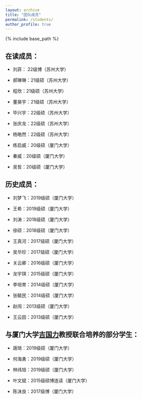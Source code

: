 ```yaml
---
layout: archive
title: "团队成员"
permalink: /students/
author_profile: true
---
```


{% include base_path %}

<!-- {% if author.googlescholar %}
  You can also find my articles on <u><a href="{{author.googlescholar}}">my Google Scholar profile</a>.</u>
{% endif %}

{% include base_path %}

{% for post in site.publications reversed %}
  {% include archive-single.html %}
{% endfor %} -->

## **在读成员：**

- 刘菲： 22级博（苏州大学）
- 郝琳琳：21级硕（苏州大学）

- 程欣：21级硕（苏州大学）

- 董昊宇：21级硕（苏州大学）

- 毕兴宇：22级硕（苏州大学）

- 张庆龙：22级硕（苏州大学）

- 杨皓然：22级硕（苏州大学）

- 练启威：20级硕（厦门大学）

- 秦威：20级硕（厦门大学）

- 吴哲：20级硕（厦门大学）


## **历史成员：**

- 刘梦飞：2019级硕（厦门大学）

- 王希：2019级硕（厦门大学）

- 刘涛：2018级硕（厦门大学）

- 徐硕：2018级硕（厦门大学）

- 王真河：2017级硕（厦门大学）

- 吴华珍：2017级硕（厦门大学）

- 关云卿：2016级硕（厦门大学）

- 龙宇琪：2015级硕（厦门大学）

- 李培育：2014级硕（厦门大学）

- 张毓民：2014级硕（厦门大学）

- 赵闯：2013级硕（厦门大学）

- 王云田：2013级硕（厦门大学）


## **与厦门大学[吉国力](https://nidshm.xmu.edu.cn/info/1144/1129.htm)教授联合培养的部分学生：**

- 唐琦：2019级硕（厦门大学）

- 何海勇：2019级硕（厦门大学）

- 林纬旭：2019级硕（厦门大学）

- 叶文斌：2015级硕博连读（厦门大学）

- 陈沫良：2017级博（厦门大学）


